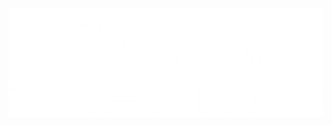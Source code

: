 ![alt text](https://github.com/thomasbryansmith/DynamicSector/blob/main/assets/logo_white.png?raw=true)
